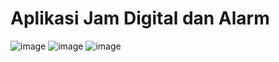 # Aplikasi Jam Digital dan Alarm

![image](https://user-images.githubusercontent.com/116789509/198831667-0b2c6432-9aaf-4761-af7d-74275d699ee0.png)
![image](https://user-images.githubusercontent.com/116789509/198831696-059bd2d5-5f76-4fa0-b8ea-bfce94013cfb.png)
![image](https://user-images.githubusercontent.com/116789509/198831704-35bad768-cb53-428c-8686-b1a3e07e2362.png)
